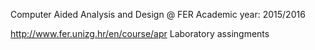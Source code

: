 Computer Aided Analysis and Design @ FER
Academic year: 2015/2016

http://www.fer.unizg.hr/en/course/apr
Laboratory assingments
